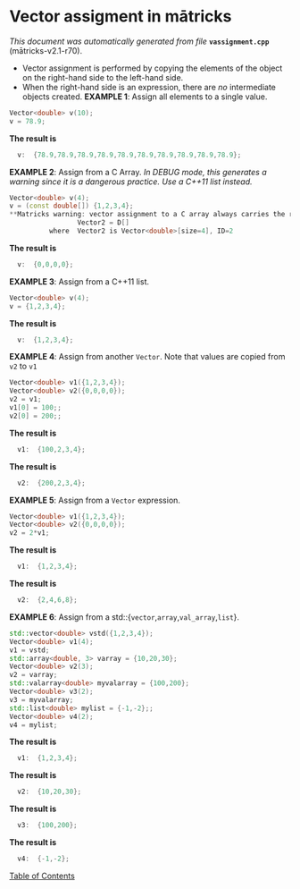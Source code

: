 
# Vector assigment in mātricks
_This document was automatically generated from file_ **`vassignment.cpp`** (mātricks-v2.1-r70).

* Vector assignment is performed by copying the elements of the object on the right-hand side to the left-hand side.
* When the right-hand side is an expression, there are _no_ intermediate objects created.
**EXAMPLE 1**: Assign all elements to a single value.
```C++
Vector<double> v(10);
v = 78.9;
```
**The result is**
```C++
  v:  {78.9,78.9,78.9,78.9,78.9,78.9,78.9,78.9,78.9,78.9}; 
```

**EXAMPLE 2**: Assign from a C Array.
_In DEBUG mode, this generates a warning since it is a dangerous practice. Use a C++11 list instead._
```C++
Vector<double> v(4);
v = (const double[]) {1,2,3,4};
**Matricks warning: vector assignment to a C array always carries the risk of out of bounds access. Use C++11 list assignment instead.
                 Vector2 = D[]
          where  Vector2 is Vector<double>[size=4], ID=2
```
**The result is**
```C++
  v:  {0,0,0,0}; 
```

**EXAMPLE 3**: Assign from a C++11 list.
```C++
Vector<double> v(4);
v = {1,2,3,4};
```
**The result is**
```C++
  v:  {1,2,3,4}; 
```

**EXAMPLE 4**: Assign from another `Vector`.
Note that values are copied from `v2` to `v1`
```C++
Vector<double> v1({1,2,3,4});
Vector<double> v2({0,0,0,0});
v2 = v1;
v1[0] = 100;;
v2[0] = 200;;
```
**The result is**
```C++
  v1:  {100,2,3,4}; 
```

**The result is**
```C++
  v2:  {200,2,3,4}; 
```

**EXAMPLE 5**: Assign from a `Vector` expression.
```C++
Vector<double> v1({1,2,3,4});
Vector<double> v2({0,0,0,0});
v2 = 2*v1;
```
**The result is**
```C++
  v1:  {1,2,3,4}; 
```

**The result is**
```C++
  v2:  {2,4,6,8}; 
```

**EXAMPLE 6**: Assign from a std::{`vector`,`array`,`val_array`,`list`}.
```C++
std::vector<double> vstd({1,2,3,4});
Vector<double> v1(4);
v1 = vstd;
std::array<double, 3> varray = {10,20,30};
Vector<double> v2(3);
v2 = varray;
std::valarray<double> myvalarray = {100,200};
Vector<double> v3(2);
v3 = myvalarray;
std::list<double> mylist = {-1,-2};;
Vector<double> v4(2);
v4 = mylist;
```
**The result is**
```C++
  v1:  {1,2,3,4}; 
```

**The result is**
```C++
  v2:  {10,20,30}; 
```

**The result is**
```C++
  v3:  {100,200}; 
```

**The result is**
```C++
  v4:  {-1,-2}; 
```


[Table of Contents](README.md)
